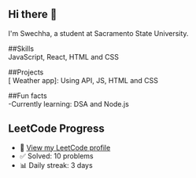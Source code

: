 ## Hi there 👋

I'm Swechha, a student at Sacramento State University. 

##Skills <br>
JavaScript, React, HTML and CSS



##Projects <br>
[ Weather app]: Using API, JS, HTML and CSS

##Fun facts <br>
-Currently learning: DSA and Node.js  

##  LeetCode Progress <br>

- 🔗 [View my LeetCode profile](https://leetcode.com/untilthere/) <br>
- ✅ Solved: 10 problems <br>
- 📊 Daily streak: 3 days <br>





